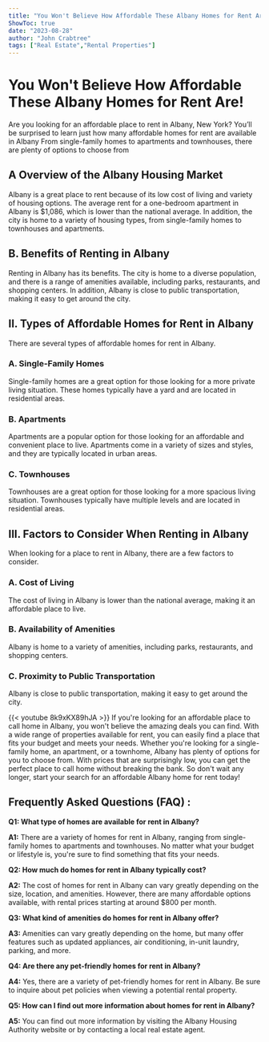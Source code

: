 ```yaml
---
title: "You Won't Believe How Affordable These Albany Homes for Rent Are!"
ShowToc: true 
date: "2023-08-28"
author: "John Crabtree" 
tags: ["Real Estate","Rental Properties"]
---
```

# You Won't Believe How Affordable These Albany Homes for Rent Are! 

Are you looking for an affordable place to rent in Albany, New York? You’ll be surprised to learn just how many affordable homes for rent are available in Albany From single-family homes to apartments and townhouses, there are plenty of options to choose from

## A Overview of the Albany Housing Market

Albany is a great place to rent because of its low cost of living and variety of housing options. The average rent for a one-bedroom apartment in Albany is $1,086, which is lower than the national average. In addition, the city is home to a variety of housing types, from single-family homes to townhouses and apartments.

## B. Benefits of Renting in Albany

Renting in Albany has its benefits. The city is home to a diverse population, and there is a range of amenities available, including parks, restaurants, and shopping centers. In addition, Albany is close to public transportation, making it easy to get around the city.

## II. Types of Affordable Homes for Rent in Albany

There are several types of affordable homes for rent in Albany. 

### A. Single-Family Homes

Single-family homes are a great option for those looking for a more private living situation. These homes typically have a yard and are located in residential areas.

### B. Apartments

Apartments are a popular option for those looking for an affordable and convenient place to live. Apartments come in a variety of sizes and styles, and they are typically located in urban areas.

### C. Townhouses

Townhouses are a great option for those looking for a more spacious living situation. Townhouses typically have multiple levels and are located in residential areas.

## III. Factors to Consider When Renting in Albany

When looking for a place to rent in Albany, there are a few factors to consider. 

### A. Cost of Living

The cost of living in Albany is lower than the national average, making it an affordable place to live. 

### B. Availability of Amenities

Albany is home to a variety of amenities, including parks, restaurants, and shopping centers. 

### C. Proximity to Public Transportation

Albany is close to public transportation, making it easy to get around the city.

{{< youtube 8k9xKX89hJA >}} 
If you're looking for an affordable place to call home in Albany, you won't believe the amazing deals you can find. With a wide range of properties available for rent, you can easily find a place that fits your budget and meets your needs. Whether you're looking for a single-family home, an apartment, or a townhome, Albany has plenty of options for you to choose from. With prices that are surprisingly low, you can get the perfect place to call home without breaking the bank. So don't wait any longer, start your search for an affordable Albany home for rent today!

## Frequently Asked Questions (FAQ) :
**Q1: What type of homes are available for rent in Albany?**

**A1:** There are a variety of homes for rent in Albany, ranging from single-family homes to apartments and townhouses. No matter what your budget or lifestyle is, you're sure to find something that fits your needs. 

**Q2: How much do homes for rent in Albany typically cost?**

**A2:** The cost of homes for rent in Albany can vary greatly depending on the size, location, and amenities. However, there are many affordable options available, with rental prices starting at around $800 per month. 

**Q3: What kind of amenities do homes for rent in Albany offer?**

**A3:** Amenities can vary greatly depending on the home, but many offer features such as updated appliances, air conditioning, in-unit laundry, parking, and more. 

**Q4: Are there any pet-friendly homes for rent in Albany?**

**A4:** Yes, there are a variety of pet-friendly homes for rent in Albany. Be sure to inquire about pet policies when viewing a potential rental property. 

**Q5: How can I find out more information about homes for rent in Albany?**

**A5:** You can find out more information by visiting the Albany Housing Authority website or by contacting a local real estate agent.



